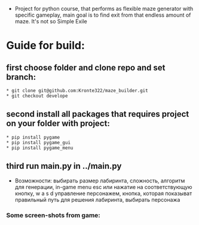 * Project for python course, that performs as flexible maze generator with specific gameplay, main goal is to find exit from that endless amount of maze. It's not so Simple Exile

# Guide for build:
  ## first choose folder and clone repo and set branch:
    * git clone git@github.com:Kronte322/maze_builder.git
    * git checkout develope
  ## second install all packages that requires project on your folder with project:
    * pip install pygame
    * pip install pygame_gui
    * pip install pygame_menu
  ## third run main.py in ../main.py
  
* Возможности: выбирать размер лабиринта, сложность, алгоритм для генерации, in-game menu esc или нажатие на соответствующую кнопку, w a s d управление персонажем, кнопка, которая показыват правильный путь для решения лабиринта, выбирать персонажа

### Some screen-shots from game:

